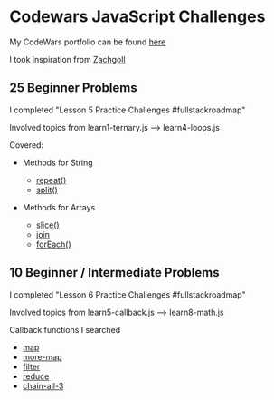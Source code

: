 # Codewars JavaScript Challenges

My CodeWars portfolio can be found [here](https://www.codewars.com/users/Jennifer-464)

I took inspiration from [Zachgoll](https://www.codewars.com/users/zachgoll/authored_collections)



## 25 Beginner Problems
I completed "Lesson 5 Practice Challenges #fullstackroadmap"

Involved topics from learn1-ternary.js --> learn4-loops.js

Covered:
- Methods for String
    - [repeat()](https://developer.mozilla.org/en-US/docs/Web/JavaScript/Reference/Global_Objects/String/repeat)
    - [split()](https://developer.mozilla.org/en-US/docs/Web/JavaScript/Reference/Global_Objects/String/split)

- Methods for Arrays
    - [slice()](https://developer.mozilla.org/en-US/docs/Web/JavaScript/Reference/Global_Objects/Array/splice)
    - [join](https://developer.mozilla.org/en-US/docs/Web/JavaScript/Reference/Global_Objects/Array/join)
    - [forEach()](https://developer.mozilla.org/en-US/docs/Web/JavaScript/Reference/Global_Objects/Array/forEach)



## 10 Beginner / Intermediate Problems
I completed "Lesson 6 Practice Challenges #fullstackroadmap"

Involved topics from learn5-callback.js --> learn8-math.js

Callback functions I searched
- [map](https://developer.mozilla.org/en-US/docs/Web/JavaScript/Reference/Global_Objects/Array/map)
- [more-map](https://codeburst.io/learn-understand-javascripts-map-function-ffc059264783)
- [filter](https://codeburst.io/learn-understand-javascripts-filter-function-bde87bce206)
- [reduce](https://codeburst.io/learn-understand-javascripts-reduce-function-b2b0406efbdc)
- [chain-all-3](https://codeburst.io/javascript-learn-to-chain-map-filter-and-reduce-acd2d0562cd4)